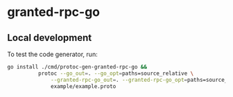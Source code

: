 # granted-rpc-go

## Local development

To test the code generator, run:

```bash
go install ./cmd/protoc-gen-granted-rpc-go &&
          protoc --go_out=. --go_opt=paths=source_relative \
              --granted-rpc-go_out=. --granted-rpc-go_opt=paths=source_relative \
              example/example.proto
```
